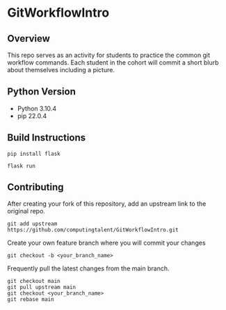 # GitWorkflowIntro


## Overview

This repo serves as an activity for students to practice the common git workflow commands.  Each student in the cohort will commit a short blurb about themselves including a picture. 

## Python Version

* Python 3.10.4
* pip 22.0.4

## Build Instructions 

```pip install flask```

```flask run```


## Contributing

After creating your fork of this repository, add an upstream link to the original repo. 

```git add upstream https://github.com/computingtalent/GitWorkflowIntro.git```

Create your own feature branch where you will commit your changes

```git checkout -b <your_branch_name>```

Frequently pull the latest changes from the main branch. 

```
git checkout main
git pull upstream main
git checkout <your_branch_name>
git rebase main
```

